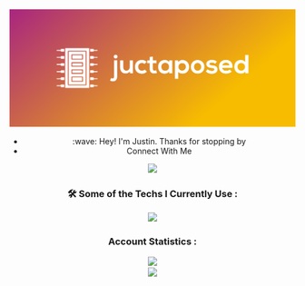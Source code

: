 <div id="header" align="center">
  <img src="https://github.com/juctaposed/juctaposed/blob/main/cover.png" width="600"/>
  <ul>
    <li>:wave: Hey! I'm Justin. Thanks for stopping by</li>
    <li>Connect With Me</li>
  </ul>
<div id ="badges" align="center">
  <a href ="https://www.linkedin.com/in/justincoughenour">
    <img src="https://img.shields.io/badge/LinkedIn-blue?logo=linkedin&logoColor=white&style=for-the-badge">
  </a>
  
 </div>
  
### :hammer_and_wrench: Some of the Techs I Currently Use : 
  <div id="tools" align="center">
  <img src ="https://skills.thijs.gg/icons?i=html,css,js,mongodb,nodejs,express,git,bash,py,cpp,react)](https://skills.thijs.gg)"
  </div>

### Account Statistics : 
  <div id ="streaks" align="center">
    <img src="http://github-readme-streak-stats.herokuapp.com?user=juctaposed&theme=calm&background=000000](https://git.io/streak-stats)">
  </div>
    
<!-- ### Stats :  -->
  <div id ="stats" align="center">
    <img src="https://github-readme-stats.vercel.app/api/top-langs/?username=juctaposed&layout=compact&theme=vision-friendly-dark">
   </div>
</div>
